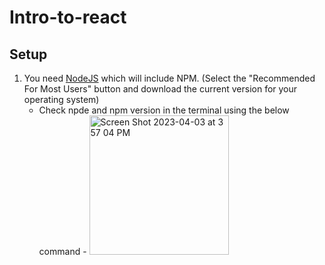 # Intro-to-react

## Setup
1. You need [NodeJS](https://nodejs.org/en) which will include NPM. 
      (Select the "Recommended For Most Users" button and download the current version for your operating system)
    - Check npde and npm version in the terminal using the below command - 
        <img width="223" alt="Screen Shot 2023-04-03 at 3 57 04 PM" src="https://user-images.githubusercontent.com/54946208/229613712-9d6578ca-3e9c-413e-8ff4-ce247b8b5f97.png">
